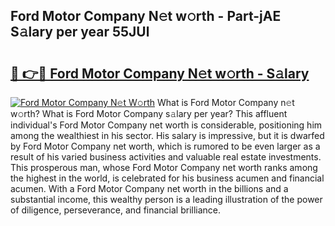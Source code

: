 ## Ford Motor Company N𝚎t w𝚘rth - Part-jAE S𝚊lary per year 55JUl

# <h2><a href="http://gc4mtx.nevu.top/?p=Ford+Motor+Company">🔗 👉🔴 Ford Motor Company N𝚎t w𝚘rth - S𝚊lary</a></h2>

[![Ford Motor Company N𝚎t W𝚘rth](https://i.imgur.com/Oavwk0R.jpeg)](http://gc4mtx.nevu.top/?p=Ford+Motor+Company)
What is Ford Motor Company n𝚎t w𝚘rth? What is Ford Motor Company s𝚊lary per year?
This affluent individual's Ford Motor Company net worth is considerable, positioning him among the wealthiest in his sector. His salary is impressive, but it is dwarfed by Ford Motor Company net worth, which is rumored to be even larger as a result of his varied business activities and valuable real estate investments. This prosperous man, whose Ford Motor Company net worth ranks among the highest in the world, is celebrated for his business acumen and financial acumen. With a Ford Motor Company net worth in the billions and a substantial income, this wealthy person is a leading illustration of the power of diligence, perseverance, and financial brilliance.
